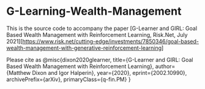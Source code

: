 # G-Learning-Wealth-Management

This is the source code to accompany the paper [G-Learner and GIRL: Goal Based Wealth Management with Reinforcement Learning, Risk.Net, July 2021][https://www.risk.net/cutting-edge/investments/7850346/goal-based-wealth-management-with-generative-reinforcement-learning]

Please cite as
@misc{dixon2020glearner,
      title={G-Learner and GIRL: Goal Based Wealth Management with Reinforcement Learning}, 
      author={Matthew Dixon and Igor Halperin},
      year={2020},
      eprint={2002.10990},
      archivePrefix={arXiv},
      primaryClass={q-fin.PM}
}

